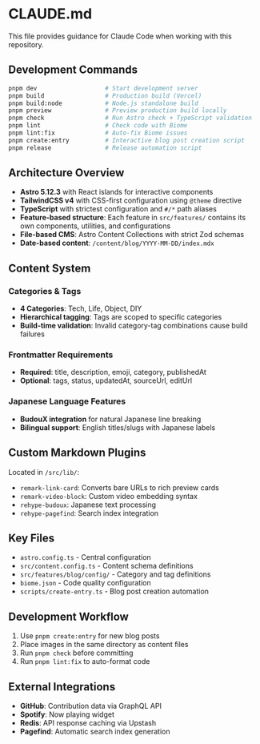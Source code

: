 # CLAUDE.md

This file provides guidance for Claude Code when working with this repository.

## Development Commands

```bash
pnpm dev                   # Start development server
pnpm build                 # Production build (Vercel)
pnpm build:node            # Node.js standalone build
pnpm preview               # Preview production build locally
pnpm check                 # Run Astro check + TypeScript validation
pnpm lint                  # Check code with Biome
pnpm lint:fix              # Auto-fix Biome issues
pnpm create:entry          # Interactive blog post creation script
pnpm release               # Release automation script
```

## Architecture Overview

- **Astro 5.12.3** with React islands for interactive components
- **TailwindCSS v4** with CSS-first configuration using `@theme` directive
- **TypeScript** with strictest configuration and `#/*` path aliases
- **Feature-based structure**: Each feature in `src/features/` contains its own components, utilities, and configurations
- **File-based CMS**: Astro Content Collections with strict Zod schemas
- **Date-based content**: `/content/blog/YYYY-MM-DD/index.mdx`

## Content System

### Categories & Tags
- **4 Categories**: Tech, Life, Object, DIY
- **Hierarchical tagging**: Tags are scoped to specific categories
- **Build-time validation**: Invalid category-tag combinations cause build failures

### Frontmatter Requirements
- **Required**: title, description, emoji, category, publishedAt
- **Optional**: tags, status, updatedAt, sourceUrl, editUrl

### Japanese Language Features
- **BudouX integration** for natural Japanese line breaking
- **Bilingual support**: English titles/slugs with Japanese labels

## Custom Markdown Plugins

Located in `/src/lib/`:
- `remark-link-card`: Converts bare URLs to rich preview cards
- `remark-video-block`: Custom video embedding syntax
- `rehype-budoux`: Japanese text processing
- `rehype-pagefind`: Search index integration

## Key Files

- `astro.config.ts` - Central configuration
- `src/content.config.ts` - Content schema definitions
- `src/features/blog/config/` - Category and tag definitions
- `biome.json` - Code quality configuration
- `scripts/create-entry.ts` - Blog post creation automation

## Development Workflow

1. Use `pnpm create:entry` for new blog posts
2. Place images in the same directory as content files
3. Run `pnpm check` before committing
4. Run `pnpm lint:fix` to auto-format code

## External Integrations

- **GitHub**: Contribution data via GraphQL API
- **Spotify**: Now playing widget
- **Redis**: API response caching via Upstash
- **Pagefind**: Automatic search index generation
